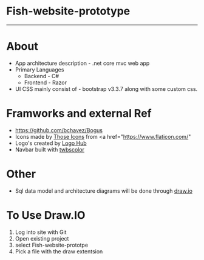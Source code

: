 # Fish-website-prototype

---

# About
 * App architecture description - .net core mvc web app  
 * Primary Languages 
	* Backend - C#
	* Frontend - Razor
 * UI CSS mainly consist of - bootstrap v3.3.7 along with some custom css. 
	
# Framworks and external Ref
* https://github.com/bchavez/Bogus
* Icons made by <a href="https://www.flaticon.com/authors/those-icons" title="Those Icons">Those Icons</a> from <a href="https://www.flaticon.com/"
* Logo's created by <a href="https://logohub.io/" title="LogoHub">Logo Hub</a>
* Navbar built with <a href="https://work.smarchal.com/twbscolor/" title="twbscolor">twbscolor</a> 


# Other
 * Sql data model and architecture diagrams will be done through [draw.io](https://www.draw.io)
 
 # To Use Draw.IO
 1. Log into site with Git
 2. Open existing project
 3. select Fish-website-prototpe
 4. Pick a file with the draw extentsion

